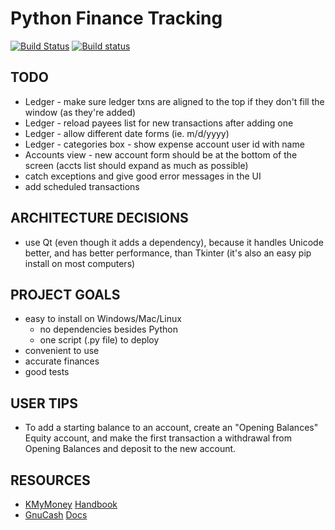 Python Finance Tracking
=======================

[![Build Status](https://travis-ci.com/bcail/python_finance_tracking.svg?branch=master)](https://travis-ci.com/bcail/python_finance_tracking)
[![Build status](https://ci.appveyor.com/api/projects/status/r8ri5uy970a38b36?svg=true)](https://ci.appveyor.com/project/bcail/python-finance-tracking)


TODO
----
- Ledger - make sure ledger txns are aligned to the top if they don't fill the window (as they're added)
- Ledger - reload payees list for new transactions after adding one
- Ledger - allow different date forms (ie. m/d/yyyy)
- Ledger - categories box - show expense account user id with name
- Accounts view - new account form should be at the bottom of the screen (accts list should expand as much as possible)
- catch exceptions and give good error messages in the UI
- add scheduled transactions

ARCHITECTURE DECISIONS
----------------------
- use Qt (even though it adds a dependency), because it handles Unicode better, and has better performance, than Tkinter (it's also an easy pip install on most computers)

PROJECT GOALS
-------------
- easy to install on Windows/Mac/Linux
  * no dependencies besides Python
  * one script (.py file) to deploy
- convenient to use
- accurate finances
- good tests

USER TIPS
---------
- To add a starting balance to an account, create an "Opening Balances" Equity account, and make the first transaction a withdrawal from Opening Balances and deposit to the new account.

RESOURCES
---------
- [KMyMoney](https://kmymoney.org/) [Handbook](https://docs.kde.org/stable5/en/extragear-office/kmymoney/index.html)
- [GnuCash](https://www.gnucash.org/) [Docs](https://www.gnucash.org/docs.phtml)

